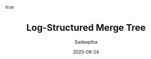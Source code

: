 ---
title: "Log-Structured Merge Tree"
author: "Sadeeptha"
authorAvatarPath: "/avatar.jpeg"
date: "2025-08-24"
summary: "An LSM Tree overview and Java implementation."
description: "An LSM Tree overview and Java implementation."
toc: true
readTime: true
autonumber: true
math: true
tags: ["database", "java"]
showTags: false
hideBackToTop: false
fediverse: "@username@instance.url"
---